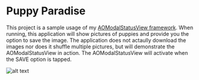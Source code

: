 # Puppy Paradise
This project is a sample usage of my [AOModalStatusView framework](https://github.com/alecdoconnor/AOModalStatusView).
When running, this application will show pictures of puppies and provide you the option to save the image.
The application does not actaully download the images nor does it shuffle multiple pictures, but will demonstrate the AOModalStatusView in action.
The AOModalStatusView will activate when the SAVE option is tapped.

![alt text](https://user-images.githubusercontent.com/20458718/31577950-f04405ae-b0dc-11e7-95f8-1483973d9ba6.png "Puppy Screenshot")
